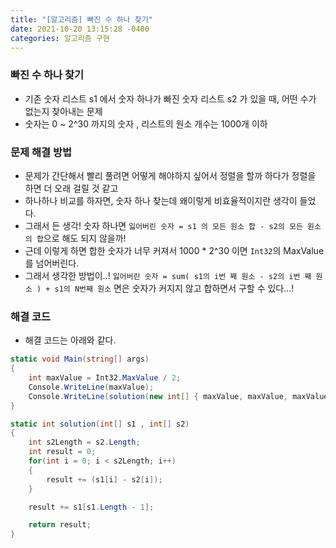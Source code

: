 ```yaml
---
title: "[알고리즘] 빠진 수 하나 찾기"
date: 2021-10-20 13:15:28 -0400
categories: 알고리즘 구현
---
```



### 빠진 수 하나 찾기

- 기존 숫자 리스트 s1 에서 숫자 하나가 빠진 숫자 리스트 s2 가 있을 때, 어떤 수가 없는지 찾아내는 문제
- 숫자는 0 ~ 2^30 까지의 숫자 , 리스트의 원소 개수는 1000개 이하



### 문제 해결 방법

- 문제가 간단해서 빨리 풀려면 어떻게 해야하지 싶어서 정렬을 할까 하다가 정렬을 하면 더 오래 걸릴 것 같고
- 하나하나 비교를 하자면, 숫자 하나 찾는데 왜이렇게 비효율적이지란 생각이 들었다.
- 그래서 든 생각! 숫자 하나면 `잃어버린 숫자 = s1 의 모든 원소 합 - s2의 모든 원소의 합`으로 해도 되지 않을까!
- 근데 이렇게 하면 합한 숫자가 너무 커져서 1000 * 2^30 이면 `Int32`의 MaxValue 를 넘어버린다. 
- 그래서 생각한 방법이..! `잃어버린 숫자 = sum( s1의 i번 째 원소 - s2의 i번 째 원소 ) + s1의 N번째 원소` 면은 숫자가 커지지 않고 합하면서 구할 수 있다...!


### 해결 코드

- 해결 코드는 아래와 같다.


```csharp
static void Main(string[] args)
{
    int maxValue = Int32.MaxValue / 2;
    Console.WriteLine(maxValue);
    Console.WriteLine(solution(new int[] { maxValue, maxValue, maxValue, maxValue, maxValue, maxValue, maxValue, maxValue } , new int[] { maxValue, maxValue, maxValue, maxValue, maxValue, maxValue, maxValue}));
}

static int solution(int[] s1 , int[] s2)
{
    int s2Length = s2.Length;
    int result = 0;
    for(int i = 0; i < s2Length; i++)
    {
        result += (s1[i] - s2[i]);
    }

    result += s1[s1.Length - 1];

    return result;
}
```